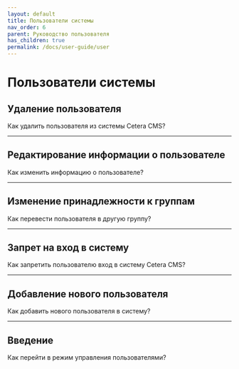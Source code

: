 ```yaml
---
layout: default
title: Пользователи системы
nav_order: 6
parent: Руководство пользователя
has_children: true
permalink: /docs/user-guide/user
---
```

# Пользователи системы

## Удаление пользователя

Как удалить пользователя из системы Cetera CMS?

---

## Редактирование информации о пользователе

Как изменить информацию о пользователе?

---

## Изменение принадлежности к группам

Как перевести пользователя в другую группу?

---

## Запрет на вход в систему

Как запретить пользователю вход в систему Cetera CMS?

---

## Добавление нового пользователя

Как добавить нового пользователя в систему?

---

## Введение

Как перейти в режим управления пользователями?
